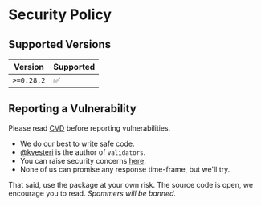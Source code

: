 # Security Policy

## Supported Versions

| Version    | Supported          |
| ---------- | ------------------ |
| `>=0.28.2` | :white_check_mark: |

## Reporting a Vulnerability

Please read [CVD](https://resources.sei.cmu.edu/asset_files/SpecialReport/2017_003_001_503340.pdf) before reporting vulnerabilities.

- We do our best to write safe code.
- [@kvesteri](https://github.com/kvesteri) is the author of `validators`.
- You can raise security concerns [here](https://github.com/python-validators/validators/discussions/categories/security).
- None of us can promise any response time-frame, but we'll try.

That said, use the package at your own risk. The source code is open, we encourage you to read. _Spammers will be banned._
